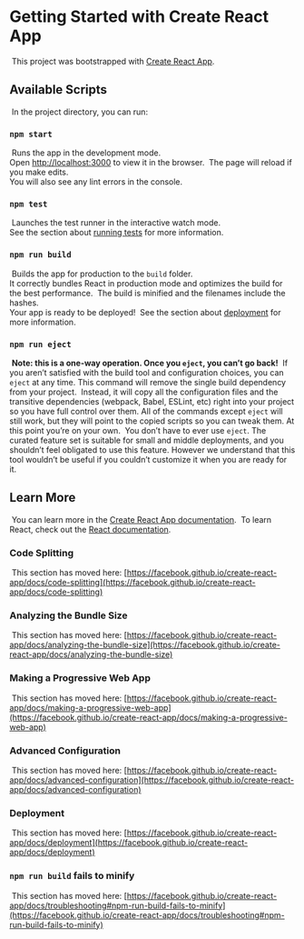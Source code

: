 # Getting Started with Create React App
​
This project was bootstrapped with [Create React App](https://github.com/facebook/create-react-app).
​
## Available Scripts
​
In the project directory, you can run:
​
### `npm start`
​
Runs the app in the development mode.\
Open [http://localhost:3000](http://localhost:3000) to view it in the browser.
​
The page will reload if you make edits.\
You will also see any lint errors in the console.
​
### `npm test`
​
Launches the test runner in the interactive watch mode.\
See the section about [running tests](https://facebook.github.io/create-react-app/docs/running-tests) for more information.
​
### `npm run build`
​
Builds the app for production to the `build` folder.\
It correctly bundles React in production mode and optimizes the build for the best performance.
​
The build is minified and the filenames include the hashes.\
Your app is ready to be deployed!
​
See the section about [deployment](https://facebook.github.io/create-react-app/docs/deployment) for more information.
​
### `npm run eject`
​
**Note: this is a one-way operation. Once you `eject`, you can’t go back!**
​
If you aren’t satisfied with the build tool and configuration choices, you can `eject` at any time. This command will remove the single build dependency from your project.
​
Instead, it will copy all the configuration files and the transitive dependencies (webpack, Babel, ESLint, etc) right into your project so you have full control over them. All of the commands except `eject` will still work, but they will point to the copied scripts so you can tweak them. At this point you’re on your own.
​
You don’t have to ever use `eject`. The curated feature set is suitable for small and middle deployments, and you shouldn’t feel obligated to use this feature. However we understand that this tool wouldn’t be useful if you couldn’t customize it when you are ready for it.
​
## Learn More
​
You can learn more in the [Create React App documentation](https://facebook.github.io/create-react-app/docs/getting-started).
​
To learn React, check out the [React documentation](https://reactjs.org/).
​
### Code Splitting
​
This section has moved here: [https://facebook.github.io/create-react-app/docs/code-splitting](https://facebook.github.io/create-react-app/docs/code-splitting)
​
### Analyzing the Bundle Size
​
This section has moved here: [https://facebook.github.io/create-react-app/docs/analyzing-the-bundle-size](https://facebook.github.io/create-react-app/docs/analyzing-the-bundle-size)
​
### Making a Progressive Web App
​
This section has moved here: [https://facebook.github.io/create-react-app/docs/making-a-progressive-web-app](https://facebook.github.io/create-react-app/docs/making-a-progressive-web-app)
​
### Advanced Configuration
​
This section has moved here: [https://facebook.github.io/create-react-app/docs/advanced-configuration](https://facebook.github.io/create-react-app/docs/advanced-configuration)
​
### Deployment
​
This section has moved here: [https://facebook.github.io/create-react-app/docs/deployment](https://facebook.github.io/create-react-app/docs/deployment)
​
### `npm run build` fails to minify
​
This section has moved here: [https://facebook.github.io/create-react-app/docs/troubleshooting#npm-run-build-fails-to-minify](https://facebook.github.io/create-react-app/docs/troubleshooting#npm-run-build-fails-to-minify)